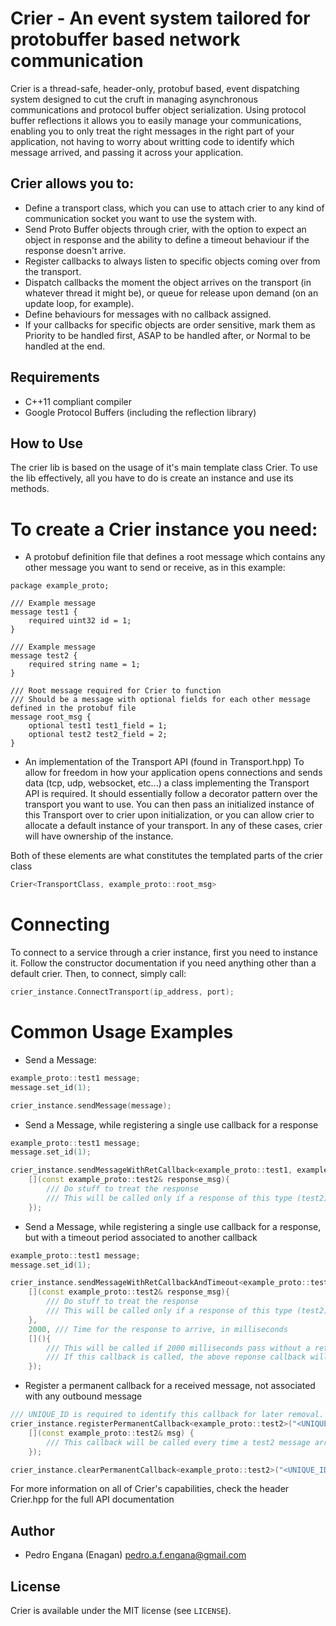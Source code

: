 # Crier - An event system tailored for protobuffer based network communication

Crier is a thread-safe, header-only, protobuf based, event dispatching system designed to cut the cruft in managing asynchronous communications and protocol buffer object serialization.
Using protocol buffer reflections it allows you to easily manage your communications, enabling you to only treat the right messages in the right part of your application, not having to worry about writting code to identify which message arrived, and passing it across your application.

## Crier allows you to:

- Define a transport class, which you can use to attach crier to any kind of communication socket you want to use the system with.
- Send Proto Buffer objects through crier, with the option to expect an object in response and the ability to define a timeout behaviour if the response doesn't arrive.
- Register callbacks to always listen to specific objects coming over from the transport.
- Dispatch callbacks the moment the object arrives on the transport (in whatever thread it might be), or queue for release upon demand (on an update loop, for example).
- Define behaviours for messages with no callback assigned.
- If your callbacks for specific objects are order sensitive, mark them as Priority to be handled first, ASAP to be handled after, or Normal to be handled at the end.

## Requirements

- C++11 compliant compiler
- Google Protocol Buffers (including the reflection library)

## How to Use

The crier lib is based on the usage of it's main template class Crier. To use the lib effectively, all you have to do is create an instance and use its methods.

# To create a Crier instance you need:
- A protobuf definition file that defines a root message which contains any other message you want to send or receive, as in this example:
```
package example_proto;

/// Example message
message test1 {
    required uint32 id = 1;
}

/// Example message
message test2 {
    required string name = 1;
}

/// Root message required for Crier to function
/// Should be a message with optional fields for each other message defined in the protobuf file
message root_msg { 
    optional test1 test1_field = 1;              
    optional test2 test2_field = 2;
}
```

- An implementation of the Transport API (found in Transport.hpp)
To allow for freedom in how your application opens connections and sends data (tcp, udp, websocket, etc...) a class implementing the Transport API is required. 
It should essentially follow a decorator pattern over the transport you want to use. 
You can then pass an initialized instance of this Transport over to crier upon initialization, or you can allow crier to allocate a default instance of your transport. In any of these cases, crier will have ownership of the instance.

Both of these elements are what constitutes the templated parts of the crier class
```C++
Crier<TransportClass, example_proto::root_msg>
```

# Connecting

To connect to a service through a crier instance, first you need to instance it. Follow the constructor documentation if you need anything other than a default crier.
Then, to connect, simply call:
```C++
crier_instance.ConnectTransport(ip_address, port);
```

# Common Usage Examples

- Send a Message:
```C++
example_proto::test1 message;
message.set_id(1);

crier_instance.sendMessage(message);
```

- Send a Message, while registering a single use callback for a response
```C++
example_proto::test1 message;
message.set_id(1);

crier_instance.sendMessageWithRetCallback<example_proto::test1, example_proto::test2>(message, 
    [](const example_proto::test2& response_msg){
        /// Do stuff to treat the response
        /// This will be called only if a response of this type (test2) arrives
    });
```

- Send a Message, while registering a single use callback for a response, but with a timeout period associated to another callback
```C++
example_proto::test1 message;
message.set_id(1);

crier_instance.sendMessageWithRetCallbackAndTimeout<example_proto::test1, example_proto::test2>(message, 
    [](const example_proto::test2& response_msg){
        /// Do stuff to treat the response
        /// This will be called only if a response of this type (test2) arrives
    },
    2000, /// Time for the response to arrive, in milliseconds
    [](){
        /// This will be called if 2000 milliseconds pass without a return of type test2 arrives
        /// If this callback is called, the above reponse callback will be un-registered and never called (even if a response arrives later)
    });
```

- Register a permanent callback for a received message, not associated with any outbound message
```C++
/// UNIQUE_ID is required to identify this callback for later removal. If the exact same id is used to register a callback to the exact same message, the previous callback will be overwritten
crier_instance.registerPermanentCallback<example_proto::test2>("<UNIQUE_ID>", 
    [](const example_proto::test2& msg) {
        /// This callback will be called every time a test2 message arrives
    });

crier_instance.clearPermanentCallback<example_proto::test2>("<UNIQUE_ID>"); /// UNIQUE_ID is required for removal of the callback
```

For more information on all of Crier's capabilities, check the header Crier.hpp for the full API documentation

## Author

- Pedro Engana (Enagan) <pedro.a.f.engana@gmail.com>

## License

Crier is available under the MIT license (see `LICENSE`).